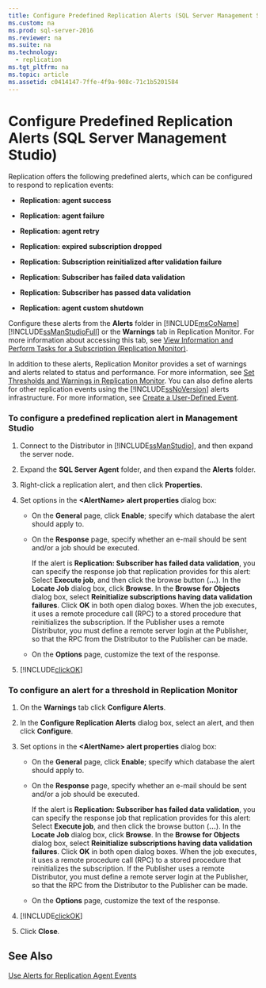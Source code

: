 ```yaml
---
title: Configure Predefined Replication Alerts (SQL Server Management Studio)
ms.custom: na
ms.prod: sql-server-2016
ms.reviewer: na
ms.suite: na
ms.technology: 
  - replication
ms.tgt_pltfrm: na
ms.topic: article
ms.assetid: c0414147-7ffe-4f9a-908c-71c1b5201584
---
```

# Configure Predefined Replication Alerts (SQL Server Management Studio)
  Replication offers the following predefined alerts, which can be configured to respond to replication events:  
  
-   **Replication: agent success**  
  
-   **Replication: agent failure**  
  
-   **Replication: agent retry**  
  
-   **Replication: expired subscription dropped**  
  
-   **Replication: Subscription reinitialized after validation failure**  
  
-   **Replication: Subscriber has failed data validation**  
  
-   **Replication: Subscriber has passed data validation**  
  
-   **Replication: agent custom shutdown**  
  
 Configure these alerts from the **Alerts** folder in [!INCLUDE[msCoName](../../Token/Other/msCoName_md.md)] [!INCLUDE[ssManStudioFull](../../Token/Other/ssManStudioFull_md.md)] or the **Warnings** tab in Replication Monitor. For more information about accessing this tab, see [View Information and Perform Tasks for a Subscription &#40;Replication Monitor&#41;](../../Topics/TopicNameContainA/View-Information-and-Perform-Tasks-for-a-Subscription--Replication-Monitor-.md).  
  
 In addition to these alerts, Replication Monitor provides a set of warnings and alerts related to status and performance. For more information, see [Set Thresholds and Warnings in Replication Monitor](../../Topics/TopicNameNotContainA/Set-Thresholds-and-Warnings-in-Replication-Monitor.md). You can also define alerts for other replication events using the [!INCLUDE[ssNoVersion](../../Token/Other/ssNoVersion_md.md)] alerts infrastructure. For more information, see [Create a User-Defined Event](../Topic/Create%20a%20User-Defined%20Event.md).  
  
### To configure a predefined replication alert in Management Studio  
  
1.  Connect to the Distributor in [!INCLUDE[ssManStudio](../../Token/Other/ssManStudio_md.md)], and then expand the server node.  
  
2.  Expand the **SQL Server Agent** folder, and then expand the **Alerts** folder.  
  
3.  Right\-click a replication alert, and then click **Properties**.  
  
4.  Set options in the **\<AlertName\> alert properties** dialog box:  
  
    -   On the **General** page, click **Enable**; specify which database the alert should apply to.  
  
    -   On the **Response** page, specify whether an e\-mail should be sent and\/or a job should be executed.  
  
         If the alert is **Replication: Subscriber has failed data validation**, you can specify the response job that replication provides for this alert: Select **Execute job**, and then click the browse button \(**…**\). In the **Locate Job** dialog box, click **Browse**. In the **Browse for Objects** dialog box, select **Reinitialize subscriptions having data validation failures**. Click **OK** in both open dialog boxes. When the job executes, it uses a remote procedure call \(RPC\) to a stored procedure that reinitializes the subscription. If the Publisher uses a remote Distributor, you must define a remote server login at the Publisher, so that the RPC from the Distributor to the Publisher can be made.  
  
    -   On the **Options** page, customize the text of the response.  
  
5.  [!INCLUDE[clickOK](../../Token/Other/clickOK_md.md)]  
  
### To configure an alert for a threshold in Replication Monitor  
  
1.  On the **Warnings** tab click **Configure Alerts**.  
  
2.  In the **Configure Replication Alerts** dialog box, select an alert, and then click **Configure**.  
  
3.  Set options in the **\<AlertName\> alert properties** dialog box:  
  
    -   On the **General** page, click **Enable**; specify which database the alert should apply to.  
  
    -   On the **Response** page, specify whether an e\-mail should be sent and\/or a job should be executed.  
  
         If the alert is **Replication: Subscriber has failed data validation**, you can specify the response job that replication provides for this alert: Select **Execute job**, and then click the browse button \(**…**\). In the **Locate Job** dialog box, click **Browse**. In the **Browse for Objects** dialog box, select **Reinitialize subscriptions having data validation failures**. Click **OK** in both open dialog boxes. When the job executes, it uses a remote procedure call \(RPC\) to a stored procedure that reinitializes the subscription. If the Publisher uses a remote Distributor, you must define a remote server login at the Publisher, so that the RPC from the Distributor to the Publisher can be made.  
  
    -   On the **Options** page, customize the text of the response.  
  
4.  [!INCLUDE[clickOK](../../Token/Other/clickOK_md.md)]  
  
5.  Click **Close**.  
  
## See Also  
 [Use Alerts for Replication Agent Events](../../Topics/TopicNameNotContainA/Use-Alerts-for-Replication-Agent-Events.md)  
  
  